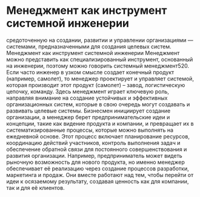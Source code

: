 # Менеджмент как инструмент системной инженерии

средоточенную на создании, развитии и управлении организациями — системами, предназначенными для создания целевых систем. 
Менеджмент как инструмент системной инженерии
Менеджмент можно представить как специализированный инструмент, основанный на инженерии, поэтому можно говорить системный менеджмент520. Если часто инженер в узком смысле создает конечный продукт (например, самолет), то менеджер проектирует и управляет системой, которая производит этот продукт (самолет) – завод, логистическую цепочку, команду. Здесь менеджмент играет ключевую роль, направляя внимание на создание устойчивых и эффективных организационных систем, которые в свою очередь могут создавать и развивать целевые системы.
Бизнесмен инициирует создание организации, а менеджер берет предпринимательские идеи и концепции, такие как видение продукта и компании, и превращает их в систематизированные процессы, которые можно выполнять на ежедневной основе. Этот процесс включает планирование ресурсов, координацию действий участников, контроль выполнения задач и обеспечение обратной связи для постоянного совершенствования и развития организации. Например, предприниматель может видеть рыночную возможность для нового продукта, но именно менеджер обеспечивает её реализацию через создание процессов разработки, маркетинга и продаж. Они вместе работают над тем, чтобы перейти от идеи к осязаемому результату, создавая ценность как для компании, так и для её клиентов.
